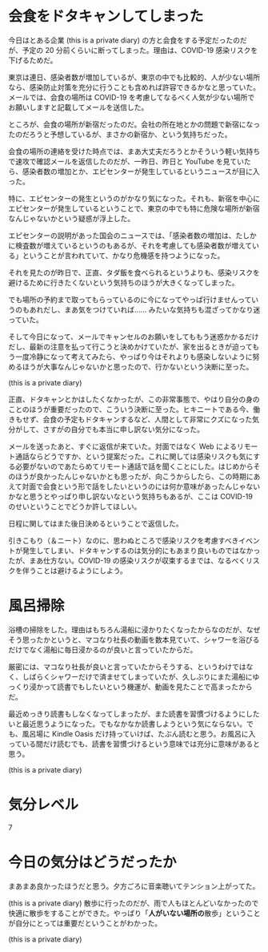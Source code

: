# 会食をドタキャンしてしまった
今日はとある企業 (this is a private diary) の方と会食をする予定だったのだが、予定の 20 分前くらいに断ってしまった。理由は、COVID-19 感染リスクを下げるためだ。

東京は連日、感染者数が増加しているが、東京の中でも比較的、人が少ない場所なら、感染防止対策を充分に行うことも含めれば許容できるかなと思っていた。メールでは、会食の場所は COVID-19 を考慮してなるべく人気が少ない場所でお願いしますと記載してメールを送信した。

ところが、会食の場所が新宿だったのだ。会社の所在地とかの問題で新宿になったのだろうと予想しているが、まさかの新宿か、という気持ちだった。

会食の場所の連絡を受けた時点では、まあ大丈夫だろうとかそういう軽い気持ちで速攻で確認メールを返信したのだが、一昨日、昨日と YouTube を見ていたら、感染者数の増加とか、エピセンターが発生しているというニュースが目に入った。

特に、エピセンターの発生というのがかなり気になった。それも、新宿を中心にエピセンターが発生しているということで、東京の中でも特に危険な場所が新宿なんじゃないかという疑惑が浮上した。

エピセンターの説明があった国会のニュースでは、「感染者数の増加は、たしかに検査数が増えているというのもあるが、それを考慮しても感染者数が増えている」ということが言われていて、かなり危機感を持つようになった。

それを見たのが昨日で、正直、タダ飯を食べられるというよりも、感染リスクを避けるために行きたくないという気持ちのほうが大きくなってしまった。

でも場所の予約まで取ってもらっているのに今になってやっぱ行けませんっていうのもあれだし、まあ気をつけていれば...... みたいな気持ちも混ざってかなり迷っていた。

そして今日になって、メールでキャンセルのお願いをしてももう迷惑かかるだけだし、最新の注意を払って行こうと決めかけていたが、家を出るときが迫ってもう一度冷静になって考えてみたら、やっぱり今はそれよりも感染しないように努めるほうが大事なんじゃないかと思ったので、行かないという決断に至った。

 (this is a private diary) 

正直、ドタキャンとかはしたくなかったが、この非常事態で、やはり自分の身のことのほうが重要だったので、こういう決断に至った。ヒキニートである今、働きもせず、会食の予定もドタキャンするなど、人間として非常にクズになった気分がして、さすがの自分でも本当に申し訳ない気分になった。

メールを送ったあと、すぐに返信が来ていた。対面ではなく Web によるリモート通話ならどうですか、という提案だった。これに関しては感染リスクも気にする必要がないのであたらめてリモート通話で話を聞くことにした。はじめからそのほうが良かったんじゃないかとも思ったが、向こうからしたら、この時期にあえて対面で会食という形で話をしたいというのには何か意味があったんじゃないかなと思うとやっぱり申し訳ないなという気持ちもあるが、ここは COVID-19 のせいということでどうか許してほしい。

日程に関してはまた後日決めるということで返信した。

引きこもり（＆ニート）なのに、思わぬところで感染リスクを考慮すべきイベントが発生してしまい、ドタキャンするのは気分的にもあまり良いものではなかったが、まあ仕方ない。COVID-19 の感染リスクが収束するまでは、なるべくリスクを伴うことは避けるようにしよう。

# 風呂掃除
浴槽の掃除をした。理由はもちろん湯船に浸かりたくなったからなのだが、なぜそう思ったかというと、マコなり社長の動画を数本見ていて、シャワーを浴びるだけでなく湯船に毎日浸かるのが良いと言っていたからだ。

厳密には、マコなり社長が良いと言っていたからそうする、というわけではなく、しばらくシャワーだけで済ませてしまっていたが、久しぶりにまた湯船にゆっくり浸かって読書でもしたいという機運が、動画を見たことで高まったからだ。

最近めっきり読書もしなくなってしまったが、また読書を習慣づけるようにしたいと最近思うようになった。でもなかなか読書しようという気にならない。でも、風呂場に Kindle Oasis だけ持っていけば、たぶん読むと思う。お風呂に入っている間だけ読むでも、読書を習慣づけるという意味では充分に意味があると思う。

 (this is a private diary) 



# 気分レベル
7



# 今日の気分はどうだったか
まあまあ良かったほうだと思う。夕方ごろに音楽聴いてテンション上がってた。

 (this is a private diary) 散歩に行ったのだが、雨で人もほとんどいなかったので快適に散歩をすることができた。やっぱり「**人がいない場所の**散歩」ということが自分にとっては重要だということがわかった。

 (this is a private diary) 
